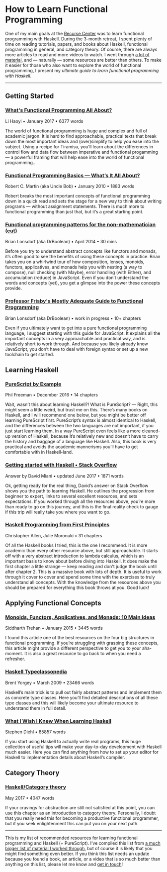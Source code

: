 # How to Learn Functional Programming
One of my main goals at the [Recurse Center](https://www.recurse.com) was to learn functional programming with Haskell. During the 3-month retreat, I spent plenty of time on reading tutorials, papers, and books about Haskell, functional programming in general, and category theory. Of course, there are always more articles to read and more videos to watch. I went through [a lot of material](https://github.com/stefanlesser/recurse/blob/master/resources/functional-programming.md "My resource collection on functional programming"), and — naturally — some resources are better than others. To make it easier for those who also want to explore the world of functional programming, I present my *ultimate guide to learn functional programming with Haskell*.

---- 

## Getting Started

### [What's Functional Programming All About?](http://www.lihaoyi.com/post/WhatsFunctionalProgrammingAllAbout.html)
Li Haoyi • January 2017 • 6377 words

The world of functional programming is huge and complex and full of academic jargon. It is hard to find approachable, practical texts that break down the most important ideas and (over)simplify to help you ease into the subject. Using a recipe for Tiramisu, you'll learn about the differences in control flow and data flow between imperative and functional progamming — a powerful framing that will help ease into the world of functional programming..

### [Functional Programming Basics — What’s It All About?](https://pragprog.com/magazines/2013-01/functional-programming-basics)
Robert C. Martin (aka Uncle Bob) • January 2010 • 1883 words

Robert breaks the most important concepts of functional programming down in a quick read and sets the stage for a new way to think about writing programs — without assignment statements. There is much more to functional programming than just that, but it’s a great starting point.

### [Functional programming patterns for the non-mathematician (cut)](https://www.youtube.com/watch?v=AvgwKjTPMmM)
Brian Lonsdorf (aka DrBoolean) • April 2014 • 30 mins

Before you try to understand abstract concepts like functors and monads, it’s often good to see the benefits of using these concepts in practice. Brian takes you on a whirlwind tour of how composition, lenses, monoids, functors, applicatives, and monads help you with nesting (a way to compose), null checking (with Maybe), error handling (with Either), and accumulation (reduce) in JavaScript. Even if you don’t understand the words and concepts (yet), you get a glimpse into the power these concepts provide.

### [Professor Frisby's Mostly Adequate Guide to Functional Programming](https://drboolean.gitbooks.io/mostly-adequate-guide/content/)
Brian Lonsdorf (aka DrBoolean) • work in progress • 10+ chapters

Even if you ultimately want to get into a pure functional programming language, I suggest starting with this guide for JavaScript. It explains all the important concepts in a very approachable and practical way, and is relatively short to work through. And because you likely already know JavaScript, you don’t have to deal with foreign syntax or set up a new toolchain to get started.

## Learning Haskell

### [PureScript by Example](https://leanpub.com/purescript/read)
Phil Freeman • December 2016 • 14 chapters

Wait, wasn’t this about learning Haskell?! What is PureScript? — Right, this might seem a little weird, but trust me on this. There’s many books on Haskell, and I will recommend one below, but you might be better off learning PureScript first. PureScript’s syntax is almost identical to Haskell, and the differences between the two languages are not important, if you just start learning them. In a way PureScript even feels like a more cleaned-up version of Haskell, because it’s relatively new and doesn’t have to carry the history and baggage of a language like Haskell. Also, this book is very practical and avoids the academic mannerisms you’ll have to get comfortable with in Haskell-land.

### [Getting started with Haskell • Stack Overflow](https://stackoverflow.com/questions/1012573/getting-started-with-haskell/1016986#1016986)
Answer by David Miani • updated June 2017 • 1871 words

Ok, getting ready for the real thing, David’s answer on Stack Overflow shows you the path to learning Haskell. He outlines the progression from beginner to expert, links to several excellent resources, and sets expectations. If you worked through all the resources above, you’re more than ready to go on this journey, and this is the final reality check to gauge if this trip will really take you where you want to go.

### [Haskell Programming from First Principles](http://haskellbook.com)
Christopher Allen, Julie Moronuki • 31 chapters

Of all the Haskell books I tried, this is the one I recommend. It is more academic than every other resource above, but still approachable. It starts off with a very abstract introduction to lambda calculus, which is an important basis to know about before diving into Haskell. It does make the first chapter a little strange — keep reading and don't judge the book until after chapter 2. This is a massive book with lots of depth. It is useful to work through it cover to cover and spend some time with the exercises to truly understand all concepts. With the knowledge from the resources above you should be prepared for everything this book throws at you. Good luck!

## Applying Functional Concepts

### [Monoids, Functors, Applicatives, and Monads: 10 Main Ideas](https://monadmadness.wordpress.com/2015/01/02/monoids-functors-applicatives-and-monads-10-main-ideas/)
Siddharth Trehan • January 2015 • 3445 words

I found this article one of the best resources on the four big structures in functional programming. If you’re struggling with grasping these concepts, this article might provide a different perspective to get you to your aha-moment. It is also a great resource to go back to when you need a refresher.

### [Haskell Typeclassopedia](https://wiki.haskell.org/Typeclassopedia)
Brent Yorgey • March 2009 • 23466 words

Haskell’s main trick is to pull out fairly abstract patterns and implement them as concrete type classes. Here you’ll find detailed descriptions of all these type classes and this will likely become your ultimate resource to understand them in full detail.

### [What I Wish I Knew When Learning Haskell](http://dev.stephendiehl.com/hask/)
Stephen Diehl • 85857 words

If you start using Haskell to actually write real programs, this huge collection of useful tips will make your day-to-day development with Haskell much easier. Here you can find anything from how to set up your editor for Haskell to implementation details about Haskell’s compiler.

## Category Theory

### [Haskell/Category theory](https://en.wikibooks.org/wiki/Haskell/Category_theory)
May 2017 • 4047 words

If your cravings for abstraction are still not satisfied at this point, you can use this chapter as an introduction to category theory. Personally, I doubt that you really need this for becoming a productive functional programmer, but if you seek enlightenment this can put you on your next path.

---- 

This is my list of recommended resources for learning functional programming and Haskell (+ PureScript). I’ve compiled this list from [a much bigger list of material I worked through](https://github.com/stefanlesser/recurse/blob/master/resources/functional-programming.md), but of course it is likely that you might find something even better. If you think this list needs an update because you found a book, an article, or a video that is so much better than anything on this list, please let me know and [get in touch](https://twitter.com/stefanlesser)!
